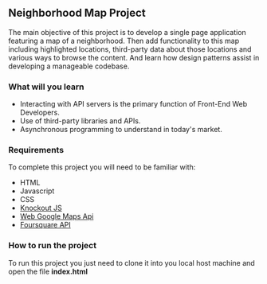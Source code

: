 ## Neighborhood Map Project ##

The main objective of this project is to develop a single page application featuring a map of a neighborhood. 
Then add functionality to this map including highlighted locations, third-party data about those locations and 
various ways to browse the content. And learn how design patterns assist in developing a manageable codebase.

### What will you learn ###

- Interacting with API servers is the primary function of Front-End Web Developers.
- Use of third-party libraries and APIs.
- Asynchronous programming to understand in today's market.

### Requirements ###

To complete this project you will need to be familiar with:
- HTML
- Javascript
- CSS
- [Knockout JS](http://knockoutjs.com/documentation/introduction.html)
- [Web Google Maps Api](https://developers.google.com/maps/documentation/javascript/tutorial)
- [Foursquare API](https://developer.foursquare.com)
 
 
 ### How to run the project ###
 
 To run this project you just need to clone it into you local host machine and open the file **index.html**

